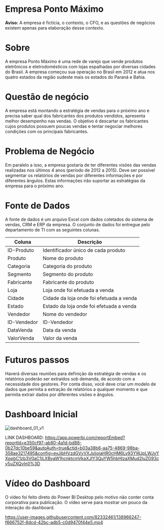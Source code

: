 #  Empresa Ponto Máximo
 
 **Aviso:**  A empresa é fictícia, o contexto, o CFO, e as questões de negócios existem apenas para elaboração desse contexto.
 

# Sobre
 
A empresa Ponto Máximo é uma rede de varejo que vende produtos eletrônicos e eletrodomésticos com lojas espalhadas por diversas cidades do Brasil. A empresa começou sua operação no Brasil em 2012 e atua nos quatro estados da região sudeste mais os estados do Paraná e Bahia. 


# Questão de negócio

A empresa está montando a estratégia de vendas para o próximo ano e precisa saber qual dos fabricantes dos produtos vendidos, apresenta melhor desempenho nas vendas. O objetivo é descartar os fabricantes cujos produtos possuem poucas vendas e tentar negociar melhores condições com os principais fabricantes.


# Problema de Negócio

Em paralelo a isso, a empresa gostaria de ter diferentes visões das vendas realizadas nos últimos 4 anos (período de 2012 a 2015). Deve ser possível segmentar os relatórios de vendas por diferentes informações e por diferentes ângulos. Estas informações irão suportar as estratégias da empresa para o próximo ano.


# Fonte de Dados

A fonte de dados é um arquivo Excel com dados coletados do sistema de vendas, CRM e ERP da empresa. O conjunto de dados foi entregue pelo departamento de TI com as seguintes colunas.

| Coluna | Descrição | 
| ----- | ----------- |
|  ID-Produto  |  Identificador único de cada produto |
|  Produto | Nome do produto | 
|  Categoria |  Categoria do produto | 
|  Segmento |  Segmento do produto  |
|  Fabricante |  Fabricante do produto  |
|  Loja |  Loja onde foi efetuada a venda  |
|  Cidade |  Cidade da loja onde foi efetuada a venda |
|  Estado |  Estado da loja onde foi efetuada a venda |
|  Vendedor |  Nome do vendedor |
|  ID-Vendedor | ID-Vendedor  |
|  DataVenda |  Data da venda |
|  ValorVenda |  Valor da venda |


# Futuros passos

Haverá diversas reuniões para definição da estratégia de vendas e os relatórios poderão ser extraídos sob demanda, de acordo com a necessidade dos gestores. Por conta disso, você deve criar um modelo de dados que permita a extração de relatórios a qualquer momento e que permita extrair dados por diferentes visões e ângulos.

# Dashboard Inicial

![dashboard_01_v1](https://user-images.githubusercontent.com/82332461/138965140-d5708d89-e925-4579-b2c9-f8b8e5434597.png)


LINK DASHBOARD: https://app.powerbi.com/reportEmbed?reportId=e350cf97-ab80-4a1d-bd88-0b27dc10be59&autoAuth=true&ctid=b03a38b6-aa75-4869-98ba-358ae3217495&config=eyJjbHVzdGVyVXJsIjoiaHR0cHM6Ly93YWJpLWJyYXppbC1zb3V0aC1iLXByaW1hcnktcmVkaXJlY3QuYW5hbHlzaXMud2luZG93cy5uZXQvIn0%3D


# Vídeo do Dashboard

O vídeo foi feito direto do Power BI Desktop pelo motivo não conter conta corporativa para publicação. O vídeo serve para mostrar um pouco da interação do dashboard.

https://user-images.githubusercontent.com/82332461/138966247-f666752f-8dcd-42bc-adb5-c0d9470f44e5.mp4

